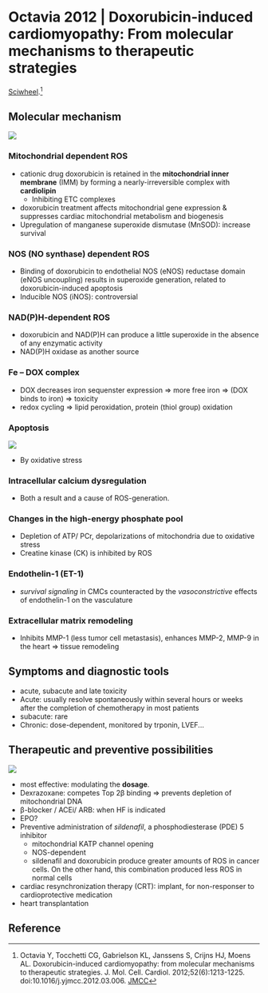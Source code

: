# Octavia 2012 | Doxorubicin-induced cardiomyopathy: From molecular mechanisms to therapeutic strategies


[Sciwheel](https://sciwheel.com/work/#/items/3314818).[^Octavia2012]

<!--more-->

## Molecular mechanism
![](https://els-jbs-prod-cdn.literatumonline.com/cms/attachment/040a1539-69cf-4811-a276-7d41095fcbc5/gr1_lrg.jpg)

### Mitochondrial dependent ROS
* cationic drug doxorubicin is retained in the **mitochondrial inner membrane** (IMM) by forming a nearly-irreversible complex with **cardiolipin**
    * Inhibiting ETC complexes
* doxorubicin treatment affects mitochondrial gene expression & suppresses cardiac mitochondrial metabolism and biogenesis
* Upregulation of manganese superoxide dismutase (MnSOD): increase survival
### NOS (NO synthase) dependent ROS
* Binding of doxorubicin to endothelial NOS (eNOS) reductase domain (eNOS uncoupling) results in superoxide generation, related to doxorubicin-induced apoptosis
* Inducible NOS (iNOS): controversial
### NAD(P)H-dependent ROS
* doxorubicin and NAD(P)H can produce a little superoxide in the absence of any enzymatic activity
* NAD(P)H oxidase as another source
### Fe – DOX complex
* DOX decreases iron sequenster expression => more free iron => (DOX binds to iron) => toxicity
* redox cycling => lipid peroxidation, protein (thiol group) oxidation
### Apoptosis
![](https://els-jbs-prod-cdn.literatumonline.com/cms/attachment/3564db86-287a-4a46-8434-649c67129f46/gr2_lrg.jpg)

* By oxidative stress
### Intracellular calcium dysregulation
* Both a result and a cause of ROS-generation.
### Changes in the high-energy phosphate pool
* Depletion of ATP/ PCr, depolarizations of mitochondria due to oxidative stress
* Creatine kinase (CK) is inhibited by ROS
### Endothelin-1 (ET-1)
* *survival signaling* in CMCs counteracted by the *vasoconstrictive* effects of endothelin-1 on the vasculature
### Extracellular matrix remodeling
* Inhibits MMP-1 (less tumor cell metastasis), enhances MMP-2, MMP-9 in the heart => tissue remodeling
## Symptoms and diagnostic tools
* acute, subacute and late toxicity
* Acute: usually resolve spontaneously within several hours or weeks after the completion of chemotherapy in most patients
* subacute: rare
* Chronic: dose-dependent, monitored by trponin, LVEF...
## Therapeutic and preventive possibilities
![](https://els-jbs-prod-cdn.literatumonline.com/cms/attachment/68e0f631-5761-488a-be6a-361b05f7e88e/gr3_lrg.jpg)
* most effective: modulating the **dosage**.
* Dexrazoxane: competes Top 2β binding => prevents depletion of mitochondrial DNA
* β-blocker / ACEi/ ARB: when HF is indicated
* EPO?
* Preventive administration of *sildenafil*, a phosphodiesterase (PDE) 5 inhibitor
    * mitochondrial KATP channel opening
    * NOS-dependent
    * sildenafil and doxorubicin produce greater amounts of ROS in cancer cells. On the other hand, this combination produced less ROS in normal cells
* cardiac resynchronization therapy (CRT): implant, for non-responser to cardioprotective medication
* heart transplantation

## Reference

[^Octavia2012]: Octavia Y, Tocchetti CG, Gabrielson KL, Janssens S, Crijns HJ, Moens AL. Doxorubicin-induced cardiomyopathy: from molecular mechanisms to therapeutic strategies. J. Mol. Cell. Cardiol. 2012;52(6):1213-1225. doi:10.1016/j.yjmcc.2012.03.006. [JMCC](https://www.jmmc-online.com/article/S0022-2828(12)00115-0/fulltext)

